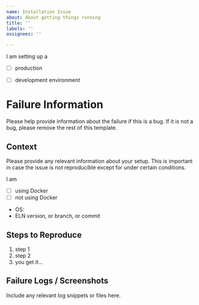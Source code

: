 ```yaml
---
name: Installation Issue
about: About getting things running
title: ''
labels: ''
assignees: ''

---
```


I am setting up a
- [ ] production
- [ ] development environment


# Failure Information 

Please help provide information about the failure if this is a bug. If it is not a bug, please remove the rest of this template.

## Context

Please provide any relevant information about your setup. This is important in case the issue is not reproducible except for under certain conditions.


I am 
- [ ] using Docker
- [ ] not using Docker 
 
- OS: 
- ELN version, or branch, or commit

## Steps to Reproduce

1. step 1
2. step 2
3. you get it...

## Failure Logs / Screenshots

Include any relevant log snippets or files here.
